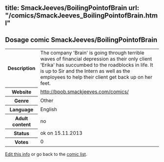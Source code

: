 title: SmackJeeves/BoilingPointofBrain
url: "/comics/SmackJeeves_BoilingPointofBrain.html"
---
Dosage comic SmackJeeves/BoilingPointofBrain
-----------------------------------------

<p id="msg"></p>
<script type="text/javascript">
if (window.location.search === '?edit_info_mail=sent_ok') {
  var elem = document.getElementById("msg");
  elem.innerHTML = 'Edited information sucessfully sent for review, which is usually done daily. Thanks!';
  elem.className = 'ok';
}
</script>
<table class="comicinfo">
<tr>
<th>Description</th><td>The company 'Brain' is going through terrible waves of financial depression as their only client 'Erika' has succumbed to the roadblocks in life. It is up to Sir and the Intern as well as the employees to help their client get back up on her feet.</td>
</tr>
<tr>
<th>Website</th><td><a href="http://bpob.smackjeeves.com/comics/">http://bpob.smackjeeves.com/comics/</a></td>
</tr>
<tr>
<th>Genre</th><td>Other</td>
</tr>
<tr>
<th>Language</th><td>English</td>
</tr>
<tr>
<th>Adult content</th><td>no</td>
</tr>
<tr>
<th>Status</th><td>ok on 15.11.2013</td>
</tr>
<tr>
<th>Votes</th><td>0</td>
</tr>
</table>

[Edit this info](SmackJeeves_BoilingPointofBrain_edit.html) or go back to the [comic list](../comic-index.html).
